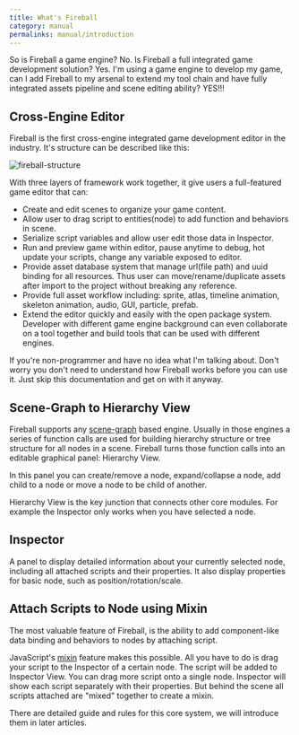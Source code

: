 ```yaml
---
title: What's Fireball
category: manual
permalinks: manual/introduction
---
```


So is Fireball a game engine? No.
Is Fireball a full integrated game development solution? Yes.
I'm using a game engine to develop my game, can I add Fireball to my arsenal to extend my tool chain and have fully integrated assets pipeline and scene editing ability? YES!!!

## Cross-Engine Editor

Fireball is the first cross-engine integrated game development editor in the industry. It's structure can be described like this:

![fireball-structure](https://cloud.githubusercontent.com/assets/344547/8510729/216ac6c4-232a-11e5-85b1-1d17d66210b1.png)

With three layers of framework work together, it give users a full-featured game editor that can:

- Create and edit scenes to organize your game content.
- Allow user to drag script to entities(node) to add function and behaviors in scene.
- Serialize script variables and allow user edit those data in Inspector.
- Run and preview game within editor, pause anytime to debug, hot update your scripts, change any variable exposed to editor.
- Provide asset database system that manage url(file path) and uuid binding for all resources. Thus user can move/rename/duplicate assets after import to the project without breaking any reference.
- Provide full asset workflow including: sprite, atlas, timeline animation, skeleton animation, audio, GUI, particle, prefab.
- Extend the editor quickly and easily with the open package system. Developer with different game engine background can even collaborate on a tool together and build tools that can be used with different engines.

If you're non-programmer and have no idea what I'm talking about. Don't worry you don't need to understand how Fireball works before you can use it. Just skip this documentation and get on with it anyway.

## Scene-Graph to Hierarchy View

Fireball supports any [scene-graph](https://en.wikipedia.org/wiki/Scene_graph) based engine. Usually in those engines a series of function calls are used for building hierarchy structure or tree structure for all nodes in a scene. Fireball turns those function calls into an editable graphical panel: Hierarchy View.

In this panel you can create/remove a node, expand/collapse a node, add child to a node or move a node to be child of another.

Hierarchy View is the key junction that connects other core modules. For example the Inspector only works when you have selected a node.

## Inspector

A panel to display detailed information about your currently selected node, including all attached scripts and their properties. It also display properties for basic node, such as position/rotation/scale.

## Attach Scripts to Node using Mixin

The most valuable feature of Fireball, is the ability to add component-like data binding and behaviors to nodes by attaching script.

JavaScript's [mixin](https://en.wikipedia.org/wiki/Mixin) feature makes this possible. All you have to do is drag your script to the Inspector of a certain node. The script will be added to Inspector View. You can drag more script onto a single node. Inspector will show each script separately with their properties.
But behind the scene all scripts attached are "mixed" together to create a mixin.

There are detailed guide and rules for this core system, we will introduce them in later articles.
